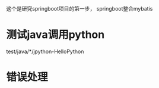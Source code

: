 这个是研究springboot项目的第一步，
springboot整合mybatis


# 测试java调用python 
test/java/*/jpython-HelloPython


# 错误处理



